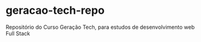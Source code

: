 # geracao-tech-repo
Repositório do Curso Geração Tech, para estudos de desenvolvimento web Full Stack
